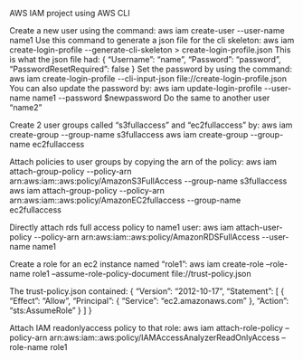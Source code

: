 AWS IAM project using AWS CLI

Create a new user using the command: aws iam create-user --user-name name1
Use this command to generate a json file for the cli skeleton: aws iam create-login-profile --generate-cli-skeleton > create-login-profile.json
This is what the json file had:
{
	“Username”: “name”,
	“Password”: “password”,
	“PasswordResetRequired”: false
}
Set the password by using the command: aws iam create-login-profile --cli-input-json file://create-login-profile.json
You can also update the password by: aws iam update-login-profile --user-name name1 --password $newpassword
Do the same to another user “name2”

Create 2 user groups called “s3fullaccess” and “ec2fullaccess” by: 
aws iam create-group --group-name s3fullaccess
aws iam create-group --group-name ec2fullaccess

Attach policies to user groups by copying the arn of the policy:
aws iam attach-group-policy --policy-arn arn:aws:iam::aws:policy/AmazonS3FullAccess --group-name s3fullaccess
aws iam attach-group-policy --policy-arn arn:aws:iam::aws:policy/AmazonEC2fullaccess --group-name ec2fullaccess

Directly attach rds full access policy to name1 user: aws iam attach-user-policy --policy-arn arn:aws:iam::aws:policy/AmazonRDSFullAccess --user-name name1

Create a role for an ec2 instance named “role1”: aws iam create-role –role-name role1 –assume-role-policy-document file://trust-policy.json

The trust-policy.json contained:
{
“Version”: “2012-10-17”,
“Statement”: [
{
“Effect”: “Allow”,
“Principal”: {
“Service”: “ec2.amazonaws.com”
},
“Action”: “sts:AssumeRole”
}
]
}

Attach IAM readonlyaccess policy to that role:
aws iam attach-role-policy –policy-arn arn:aws:iam::aws:policy/IAMAccessAnalyzerReadOnlyAccess –role-name role1


